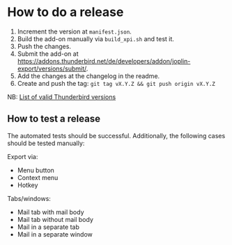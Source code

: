 # How to do a release

1. Increment the version at `manifest.json`.
2. Build the add-on manually via `build_xpi.sh` and test it.
3. Push the changes.
4. Submit the add-on at <https://addons.thunderbird.net/de/developers/addon/joplin-export/versions/submit/>.
5. Add the changes at the changelog in the readme.
6. Create and push the tag: `git tag vX.Y.Z && git push origin vX.Y.Z`

NB: [List of valid Thunderbird versions](https://addons.thunderbird.net/en-US/thunderbird/pages/appversions/)

## How to test a release

The automated tests should be successful. Additionally, the following cases should be tested manually:

Export via:

- Menu button
- Context menu
- Hotkey

Tabs/windows:

- Mail tab with mail body
- Mail tab without mail body
- Mail in a separate tab
- Mail in a separate window
